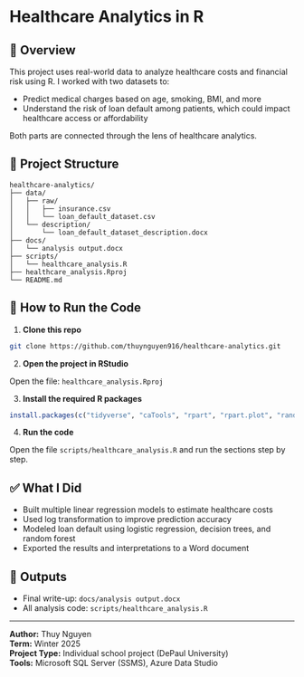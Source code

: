 # Healthcare Analytics in R

## 📌 Overview

This project uses real-world data to analyze healthcare costs and financial risk using R. I worked with two datasets to:

- Predict medical charges based on age, smoking, BMI, and more
- Understand the risk of loan default among patients, which could impact healthcare access or affordability

Both parts are connected through the lens of healthcare analytics.

## 📁 Project Structure

```
healthcare-analytics/
├── data/
│   ├── raw/
│   │   ├── insurance.csv
│   │   └── loan_default_dataset.csv
│   └── description/
│       └── loan_default_dataset_description.docx
├── docs/
│   └── analysis output.docx
├── scripts/
│   └── healthcare_analysis.R
├── healthcare_analysis.Rproj
└── README.md
```

## 🚀 How to Run the Code

1. **Clone this repo**

```bash
git clone https://github.com/thuynguyen916/healthcare-analytics.git
```

2. **Open the project in RStudio**

Open the file: `healthcare_analysis.Rproj`

3. **Install the required R packages**

```r
install.packages(c("tidyverse", "caTools", "rpart", "rpart.plot", "randomForest", "stargazer", "corrplot", "car"))
```

4. **Run the code**

Open the file `scripts/healthcare_analysis.R` and run the sections step by step.

## ✅ What I Did

- Built multiple linear regression models to estimate healthcare costs
- Used log transformation to improve prediction accuracy
- Modeled loan default using logistic regression, decision trees, and random forest
- Exported the results and interpretations to a Word document

## 📄 Outputs

- Final write-up: `docs/analysis output.docx`
- All analysis code: `scripts/healthcare_analysis.R`

---

**Author:** Thuy Nguyen  
**Term:** Winter 2025  
**Project Type:** Individual school project (DePaul University)  
**Tools:** Microsoft SQL Server (SSMS), Azure Data Studio  
  
